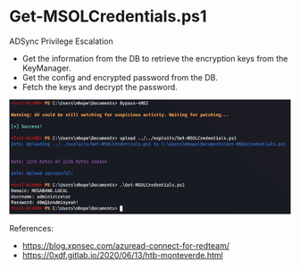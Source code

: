 # Get-MSOLCredentials.ps1
ADSync Privilege Escalation

- Get the information from the DB to retrieve the encryption keys from the KeyManager.
- Get the config and encrypted password from the DB.
- Fetch the keys and decrypt the password.

![](https://github.com/glowbase/Get-MSOLCredentials.ps1/blob/main/Get-MSOLCredentials.png)

References:
- https://blog.xpnsec.com/azuread-connect-for-redteam/
- https://0xdf.gitlab.io/2020/06/13/htb-monteverde.html
